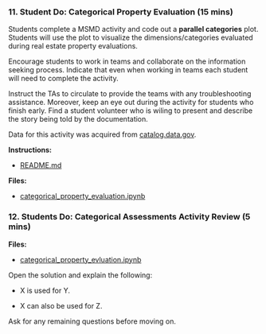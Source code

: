 ### 11. Student Do: Categorical Property Evaluation (15 mins)

Students complete a MSMD activity and code out a **parallel categories** plot. Students will use the plot to visualize the dimensions/categories evaluated during real estate property evaluations.

Encourage students to work in teams and collaborate on the information seeking process. Indicate that even when working in teams each student will need to complete the activity.

Instruct the TAs to circulate to provide the teams with any troubleshooting assistance. Moreover, keep an eye out during the activity for students who finish early. Find a student volunteer who is wiling to present and describe the story being told by the documentation.

Data for this activity was acquired from [catalog.data.gov](https://catalog.data.gov/dataset/allegheny-county-property-assessments).

**Instructions:**

* [README.md](Activities/11-Stu_Categorical_Property_Evaluation/README.md)

**Files:**

* [categorical_property_evaluation.ipynb](Activities/11-Categorical_Property_Evaluation/Unsolved/categorical_property_evaluation.ipynb)

### 12. Students Do: Categorical Assessments Activity Review (5 mins)

**Files:**

* [categorical_property_evluation.ipynb](Activities/11-Stu_Categorical_Property_Evaluation/Solved/categorical_assessments.ipynb)

Open the solution and explain the following:

* X is used for Y.

* X can also be used for Z.

Ask for any remaining questions before moving on.
